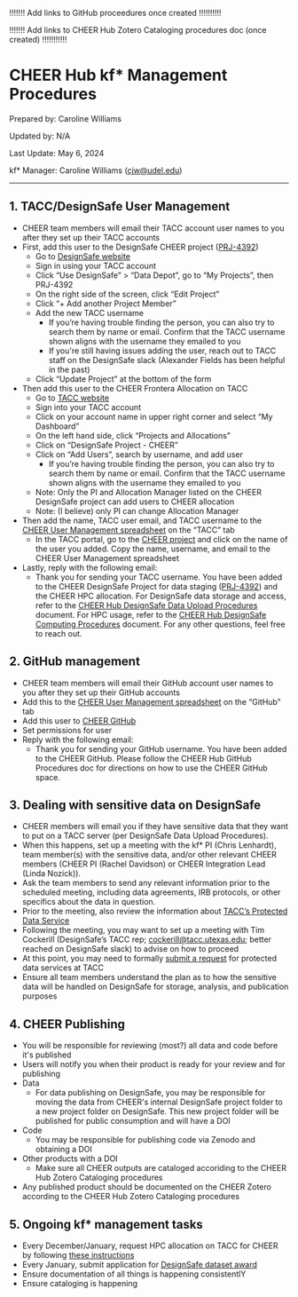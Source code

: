!!!!!!! Add links to GitHub proceedures once created !!!!!!!!!!

!!!!!!! Add links to CHEER Hub Zotero Cataloging procedures doc (once created) !!!!!!!!!!!

# CHEER Hub kf* Management Procedures

Prepared by: Caroline Williams

Updated by: N/A

Last Update: May 6, 2024

kf* Manager: Caroline Williams (cjw@udel.edu)

***

## 1. 	TACC/DesignSafe User Management

* CHEER team members will email their TACC account user names to you after they set up their TACC accounts
* First, add this user to the DesignSafe CHEER project ([PRJ-4392](https://www.designsafe-ci.org/data/browser/projects/1798100155562136046-242ac117-0001-012/))
  * Go to [DesignSafe website](https://www.designsafe-ci.org/)
  * Sign in using your TACC account
  * Click “Use DesignSafe” > “Data Depot”, go to “My Projects”, then PRJ-4392
  * On the right side of the screen, click “Edit Project”
  * Click “+ Add another Project Member”
  * Add the new TACC username
    * If you’re having trouble finding the person, you can also try to search them by name or email. Confirm that the TACC username shown aligns with the username they emailed to you
    * If you're still having issues adding the user, reach out to TACC staff on the DesignSafe slack (Alexander Fields has been helpful in the past)
  * Click “Update Project” at the bottom of the form
* Then add this user to the CHEER Frontera Allocation on TACC 
  * Go to [TACC website](https://tacc.utexas.edu/)
  * Sign into your TACC account
  * Click on your account name in upper right corner and select “My Dashboard”
  * On the left hand side, click “Projects and Allocations”
  * Click on “DesignSafe Project - CHEER”
  * Click on “Add Users”, search by username, and add user
    * If you’re having trouble finding the person, you can also try to search them by name or email. Confirm that the TACC username shown aligns with the username they emailed to you
  * Note: Only the PI and Allocation Manager listed on the CHEER DesignSafe project can add users to CHEER allocation
  * Note: (I believe) only PI can change Allocation Manager
* Then add the name, TACC user email, and TACC username to the [CHEER User Management spreadsheet](https://docs.google.com/spreadsheets/d/1N7-ljfhfr1oMW4UdvYIe0z96LApnTx7FFDCKmWlZRx8/edit#gid=0) on the “TACC” tab
  * In the TACC portal, go to the [CHEER project](https://tacc.utexas.edu/portal/projects/62640) and click on the name of the user you added. Copy the name, username, and email to the CHEER User Management spreadsheet
* Lastly, reply with the following email:
  * Thank you for sending your TACC username. You have been added to the CHEER DesignSafe Project for data staging ([PRJ-4392](https://www.designsafe-ci.org/data/browser/projects/1798100155562136046-242ac117-0001-012/)) and the CHEER HPC allocation. For DesignSafe data storage and access, refer to the [CHEER Hub DesignSafe Data Upload Procedures](https://cheer-hub.github.io/cheerkf/#/05b-CHEER_DesignSafe_DataUpload) document. For HPC usage, refer to the [CHEER Hub DesignSafe Computing Procedures](https://cheer-hub.github.io/cheerkf/#/05c-CHEER_DesignSafe_HPC) document. For any other questions, feel free to reach out.

## 2.  GitHub management
* CHEER team members will email their GitHub account user names to you after they set up their GitHub accounts
* Add this to the [CHEER User Management spreadsheet](https://docs.google.com/spreadsheets/d/1N7-ljfhfr1oMW4UdvYIe0z96LApnTx7FFDCKmWlZRx8/edit#gid=0) on the “GitHub” tab
* Add this user to [CHEER GitHub](https://github.com/CHEER-Hub)
* Set permissions for user
* Reply with the following email:
  * Thank you for sending your GitHub username. You have been added to the CHEER GitHub. Please follow the CHEER Hub GitHub Procedures doc for directions on how to use the CHEER GitHub space.

## 3. 	Dealing with sensitive data on DesignSafe
* CHEER members will email you if they have sensitive data that they want to put on a TACC server (per DesignSafe Data Upload Procedures).
* When this happens, set up a meeting with the kf* PI (Chris Lenhardt), team member(s) with the sensitive data, and/or other relevant CHEER members (CHEER PI (Rachel Davidson) or CHEER Integration Lead (Linda Nozick)). 
* Ask the team members to send any relevant information prior to the scheduled meeting, including data agreements, IRB protocols, or other specifics about the data in question.
* Prior to the meeting, also review the information about [TACC’s Protected Data Service](https://tacc.utexas.edu/about/security-and-compliance/protected-data-service/)
* Following the meeting, you may want to set up a meeting with Tim Cockerill (DesignSafe’s TACC rep; cockerill@tacc.utexas.edu; better reached on DesignSafe slack) to advise on how to proceed
* At this point, you may need to formally [submit a request](https://tacc.utexas.edu/about/security-and-compliance/protected-data-service/) for protected data services at TACC
* Ensure all team members understand the plan as to how the sensitive data will be handled on DesignSafe for storage, analysis, and publication purposes

## 4. CHEER Publishing
* You will be responsible for reviewing (most?) all data and code before it's published
* Users will notify you when their product is ready for your review and for publishing
* Data
  * For data publishing on DesignSafe, you may be responsible for moving the data from CHEER's internal DesignSafe project folder to a new project folder on DesignSafe. This new project folder will be published for public consumption and will have a DOI
* Code
  * You may be responsible for publishing code via Zenodo and obtaining a DOI
* Other products with a DOI
  * Make sure all CHEER outputs are cataloged accoriding to the CHEER Hub Zotero Cataloging procedures
* Any published product should be documented on the CHEER Zotero according to the CHEER Hub Zotero Cataloging procedures


## 5. Ongoing kf* management tasks
* Every December/January, request HPC allocation on TACC for CHEER by following [these instructions](https://docs.google.com/document/d/1zPD5QDlQCYVYq05kxZa_b4e-2DFBy9azflNxwp0QLys/edit#heading=h.vkm34wwfb8z3)
* Every January, submit application for [DesignSafe dataset award](https://www.designsafe-ci.org/community/dataset-awards/)
* Ensure documentation of all things is happening consistentlY
* Ensure cataloging is happening





